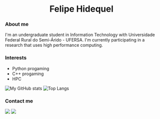 <h1 align="center">Felipe Hidequel</h1>

<div>
  <h3>About me</h3>
  <p>I'm an undergraduate student in Information Technology with Universidade Federal Rural do Semi-Árido - UFERSA. I'm currently participating in a research that uses high performance computing.</p>
  <h3>Interests</h3>
  <ul>
    <li>Python progaming</li>
    <li>C++ progaming</li>
    <li>HPC</li>
  </ul>

![My GitHub stats](https://github-readme-stats.vercel.app/api?username=felipehidequel&show_icons=true&theme=radical)
![Top Langs](https://github-readme-stats.vercel.app/api/top-langs/?username=felipehidequel&show_icons=true&theme=radical&layout=compact)

<div>
  <h3>Contact me</h3>
  <a href = "mailto:felipehidequel@gmail.com"><img src="https://img.shields.io/badge/-Gmail-%23333?style=for-the-badge&logo=gmail&logoColor=white" target="_blank"></a>
  <a href="https://www.linkedin.com/in/felipe-hidequel-2a4b4124a/" target="_blank"><img src="https://img.shields.io/badge/-LinkedIn-%230077B5?style=for-the-badge&logo=linkedin&logoColor=white" target="_blank"></a>
</div>
